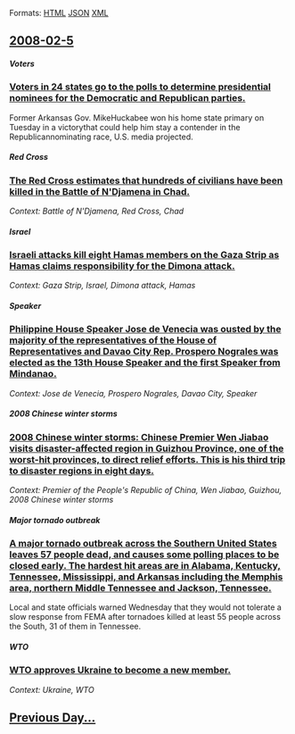 
Formats: [HTML](2008/02/5/index.html)  [JSON](2008/02/5/index.json)  [XML](2008/02/5/index.xml)  

## [2008-02-5](/news/2008/02/5/index.md)

##### Voters
### [ Voters in 24 states go to the polls to determine presidential nominees for the Democratic and Republican parties. ](/news/2008/02/5/voters-in-24-states-go-to-the-polls-to-determine-presidential-nominees-for-the-democratic-and-republican-parties.md)
Former Arkansas Gov. MikeHuckabee won his home state primary on Tuesday in a victorythat could help him stay a contender in the Republicannominating race, U.S. media projected.

##### Red Cross
### [ The Red Cross estimates that hundreds of civilians have been killed in the Battle of N'Djamena in Chad. ](/news/2008/02/5/the-red-cross-estimates-that-hundreds-of-civilians-have-been-killed-in-the-battle-of-n-djamena-in-chad.md)
_Context: Battle of N'Djamena, Red Cross, Chad_

##### Israel
### [ Israeli attacks kill eight Hamas members on the Gaza Strip as Hamas claims responsibility for the Dimona attack. ](/news/2008/02/5/israeli-attacks-kill-eight-hamas-members-on-the-gaza-strip-as-hamas-claims-responsibility-for-the-dimona-attack.md)
_Context: Gaza Strip, Israel, Dimona attack, Hamas_

##### Speaker
### [ Philippine House Speaker Jose de Venecia was ousted by the majority of the representatives of the House of Representatives and Davao City Rep. Prospero Nograles was elected as the 13th House Speaker and the first Speaker from Mindanao. ](/news/2008/02/5/philippine-house-speaker-jose-de-venecia-was-ousted-by-the-majority-of-the-representatives-of-the-house-of-representatives-and-davao-city-r.md)
_Context: Jose de Venecia, Prospero Nograles, Davao City, Speaker_

##### 2008 Chinese winter storms
### [ 2008 Chinese winter storms: Chinese Premier Wen Jiabao visits disaster-affected region in Guizhou Province, one of the worst-hit provinces, to direct relief efforts. This is his third trip to disaster regions in eight days. ](/news/2008/02/5/2008-chinese-winter-storms-chinese-premier-wen-jiabao-visits-disaster-affected-region-in-guizhou-province-one-of-the-worst-hit-provinces.md)
_Context: Premier of the People's Republic of China, Wen Jiabao, Guizhou, 2008 Chinese winter storms_

##### Major tornado outbreak
### [ A major tornado outbreak across the Southern United States leaves 57 people dead, and causes some polling places to be closed early. The hardest hit areas are in Alabama, Kentucky, Tennessee, Mississippi, and Arkansas including the Memphis area, northern Middle Tennessee and Jackson, Tennessee. ](/news/2008/02/5/a-major-tornado-outbreak-across-the-southern-united-states-leaves-57-people-dead-and-causes-some-polling-places-to-be-closed-early-the-ha.md)
Local and state officials warned Wednesday that they would not tolerate a slow response from FEMA after tornadoes killed at least 55 people across the South, 31 of them in Tennessee.

##### WTO
### [ WTO approves Ukraine to become a new member. ](/news/2008/02/5/wto-approves-ukraine-to-become-a-new-member.md)
_Context: Ukraine, WTO_

## [Previous Day...](/news/2008/02/4/index.md)

